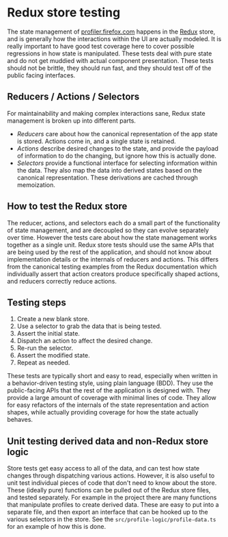 # Redux store testing

The state management of [profiler.firefox.com](https://profiler.firefox.com) happens in the [Redux](http://redux.js.org/) store, and is generally how the interactions within the UI are actually modeled. It is really important to have good test coverage here to cover possible regressions in how state is manipulated. These tests deal with pure state and do not get muddied with actual component presentation. These tests should not be brittle, they should run fast, and they should test off of the public facing interfaces.

## Reducers / Actions / Selectors

For maintainability and making complex interactions sane, Redux state management is broken up into different parts.

- _Reducers_ care about how the canonical representation of the app state is stored. Actions come in, and a single state is retained.
- _Actions_ describe desired changes to the state, and provide the payload of information to do the changing, but ignore how this is actually done.
- _Selectors_ provide a functional interface for selecting information within the data. They also map the data into derived states based on the canonical representation. These derivations are cached through memoization.

## How to test the Redux store

The reducer, actions, and selectors each do a small part of the functionality of state management, and are decoupled so they can evolve separately over time. However the tests care about how the state management works together as a single unit. Redux store tests should use the same APIs that are being used by the rest of the application, and should not know about implementation details or the internals of reducers and actions. This differs from the canonical testing examples from the Redux documentation which individually assert that action creators produce specifically shaped actions, and reducers correctly reduce actions.

## Testing steps

1.  Create a new blank store.
2.  Use a selector to grab the data that is being tested.
3.  Assert the initial state.
4.  Dispatch an action to affect the desired change.
5.  Re-run the selector.
6.  Assert the modified state.
7.  Repeat as needed.

These tests are typically short and easy to read, especially when written in a behavior-driven testing style, using plain language (BDD). They use the public-facing APIs that the rest of the application is designed with. They provide a large amount of coverage with minimal lines of code. They allow for easy refactors of the internals of the state representation and action shapes, while actually providing coverage for how the state actually behaves.

## Unit testing derived data and non-Redux store logic

Store tests get easy access to all of the data, and can test how state changes through dispatching various actions. However, it is also useful to unit test individual pieces of code that don't need to know about the store. These (ideally pure) functions can be pulled out of the Redux store files, and tested separately. For example in the project there are many functions that manipulate profiles to create derived data. These are easy to put into a separate file, and then export an interface that can be hooked up to the various selectors in the store. See the `src/profile-logic/profile-data.ts` for an example of how this is done.
